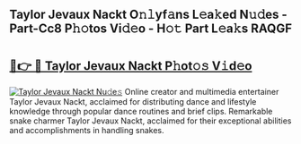 ## Taylor Jevaux Nackt O𝚗𝚕yf𝚊ns L𝚎a𝚔ed N𝚞𝚍es - Part-Cc8 P𝚑𝚘tos Vi𝚍𝚎o - H𝚘𝚝 Part L𝚎a𝚔s RAQGF

# <h2><a href="http://kfdkusd.oniu.top/?m=Taylor+Jevaux+Nackt">🔗👉 🔴 Taylor Jevaux Nackt P𝚑ot𝚘𝚜 V𝚒d𝚎o</a></h2>

[![Taylor Jevaux Nackt Nu𝚍e𝚜](https://i.imgur.com/0qMVB7G.gif)](http://kfdkusd.oniu.top/?m=Taylor+Jevaux+Nackt)
Online creator and multimedia entertainer Taylor Jevaux Nackt, acclaimed for distributing dance and lifestyle knowledge through popular dance routines and brief clips. Remarkable snake charmer Taylor Jevaux Nackt, acclaimed for their exceptional abilities and accomplishments in handling snakes.  
